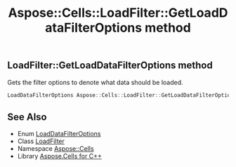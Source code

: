 ﻿---
title: Aspose::Cells::LoadFilter::GetLoadDataFilterOptions method
linktitle: GetLoadDataFilterOptions
second_title: Aspose.Cells for C++ API Reference
description: 'Aspose::Cells::LoadFilter::GetLoadDataFilterOptions method. Gets the filter options to denote what data should be loaded in C++.'
type: docs
weight: 600
url: /cpp/aspose.cells/loadfilter/getloaddatafilteroptions/
---
## LoadFilter::GetLoadDataFilterOptions method


Gets the filter options to denote what data should be loaded.

```cpp
LoadDataFilterOptions Aspose::Cells::LoadFilter::GetLoadDataFilterOptions()
```

## See Also

* Enum [LoadDataFilterOptions](../../loaddatafilteroptions/)
* Class [LoadFilter](../)
* Namespace [Aspose::Cells](../../)
* Library [Aspose.Cells for C++](../../../)
